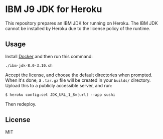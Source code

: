 # IBM J9 JDK for Heroku

This repository prepares an IBM JDK for running on Heroku. The IBM JDK cannot
be installed by Heroku due to the license policy of the runtime.

## Usage

Install [Docker](https://www.docker.com) and then run this command:

```
./ibm-jdk-8.0-3.10.sh
```

Accept the license, and choose the default directories when prompted. When it's done, a `.tar.gz` file will be created in your `builds/` directory. Upload this to a publicly accessible server, and run:

```
$ heroku config:set JDK_URL_1_8=[url] --app sushi
```

Then redeploy.

## License

MIT
